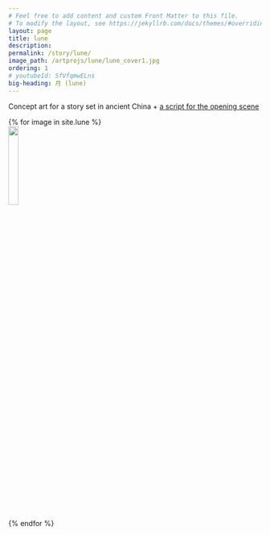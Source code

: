 ```yaml
---
# Feel free to add content and custom Front Matter to this file.
# To modify the layout, see https://jekyllrb.com/docs/themes/#overriding-theme-defaults
layout: page
title: lune
description: 
permalink: /story/lune/
image_path: /artprojs/lune/lune_cover1.jpg
ordering: 1
# youtubeId: SfVfqmwELns
big-heading: 月 (lune)
---
```

<script src="../../assets/js/jquery-3.5.1.min.js"></script>
<script src="https://unpkg.com/isotope-layout@3/dist/isotope.pkgd.js"></script>
<script src="../../assets/js/packery-mode.pkgd.js"></script>
<link rel="stylesheet" href="../../assets/css/isotope-image-gallery.css">

Concept art for a story set in ancient China + 
[a script for the opening scene][opening]

<div class="grid gallery">
 {% for image in site.lune %}
	<div class="grid-item">
	<a href = "{{site.url}}{{image.image_path}}">
 <img width="20%" src="{{ site.url }}{{ image.image_path  }}" />
</a></div>
 {% endfor %}
</div>

<script src="../../assets/js/isotope-image-gallery.js"></script>

<link rel="stylesheet" href="../../assets/css/lightbox.css">
<script type="text/javascript" src="../../assets/js/lightbox.js"></script>


[opening]: {{site.url}}/lune/lune_opening.pdf
